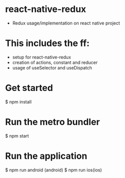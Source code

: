 # react-native-redux
 - Redux usage/implementation on react native project
 
# This includes the ff:
 - setup for react-native-redux
 - creation of actions, constant and reducer
 - usage of useSelector and useDispatch
 
# Get started
 $ npm install 

# Run the metro bundler
 $ npm start

# Run the application
 $ npm run android (android)
 $ npm run ios(ios)
 
